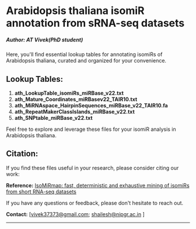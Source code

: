 

# Arabidopsis thaliana isomiR annotation from sRNA-seq datasets

##### **Author: AT Vivek(PhD student)**

 Here, you'll find essential lookup tables for annotating isomiRs of Arabidopsis thaliana, curated and organized for your convenience.

## Lookup Tables:

1. **ath_LookupTable_isomiRs_miRBase_v22.txt**
2. **ath_Mature_Coordinates_miRBasev22_TAIR10.txt**
3. **ath_MiRNAspace_HairpinSequences_miRBase_v22_TAIR10.fa**
4. **ath_RepeatMakerClassIslands_miRBase_v22.txt**
5. **ath_SNPtable_miRBase_v22.txt**

Feel free to explore and leverage these files for your isomiR analysis in Arabidopsis thaliana.

## Citation:

If you find these files useful in your research, please consider citing our work:


**Reference:**
[IsoMiRmap: fast, deterministic and exhaustive mining of isomiRs from short RNA-seq datasets](https://academic.oup.com/bioinformatics/article/37/13/1828/6104842)


If you have any questions or feedback, please don't hesitate to reach out.

**Contact:**
[vivek37373@gmail.com; shailesh@nipgr.ac.in ]

---
